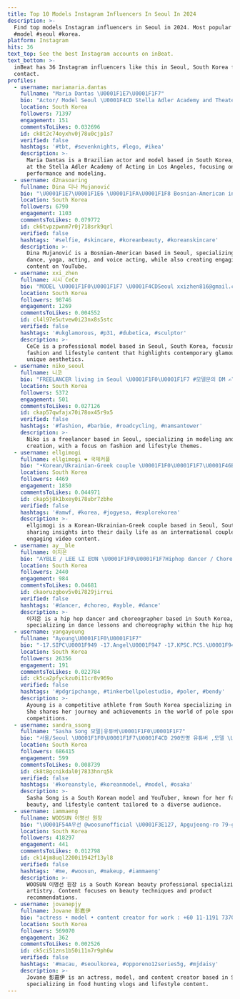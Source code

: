 ```yaml
---
title: Top 10 Models Instagram Influencers In Seoul In 2024
description: >-
  Find top models Instagram influencers in Seoul in 2024. Most popular hashtags:
  #model #seoul #korea.
platform: Instagram
hits: 36
text_top: See the best Instagram accounts on inBeat.
text_bottom: >-
  inBeat has 36 Instagram influencers like this in Seoul, South Korea for you to
  contact.
profiles:
  - username: mariamaria.dantas
    fullname: "Maria Dantas \U0001F1E7\U0001F1F7"
    bio: "Actor/ Model Seoul \U0001F4CD Stella Adler Academy and Theater LA \U0001F3AD @platinummodels.korea Team @tropeaka"
    location: South Korea
    followers: 71397
    engagement: 151
    commentsToLikes: 0.032696
    id: ck8t2c74oyxhv0j78u0cjp1s7
    verified: false
    hashtags: '#tbt, #sevenknights, #lego, #ikea'
    description: >-
      Maria Dantas is a Brazilian actor and model based in South Korea, trained
      at the Stella Adler Academy of Acting in Los Angeles, focusing on
      performance and modeling.
  - username: d2nasoaring
    fullname: Dina 디나 Mujanović
    bio: "\U0001F1E7\U0001F1E6 \U0001F1FA\U0001F1F8 Bosnian-American in Seoul \U0001F31C@dina11mujanovic <-- 촬영 \U0001F419 dancer, yogi, voice actress, actress \U0001F996 Youtuber"
    location: South Korea
    followers: 6790
    engagement: 1103
    commentsToLikes: 0.079772
    id: ck6tvpzpwnm7r0j718srk9qrl
    verified: false
    hashtags: '#selfie, #skincare, #koreanbeauty, #koreanskincare'
    description: >-
      Dina Mujanović is a Bosnian-American based in Seoul, specializing in
      dance, yoga, acting, and voice acting, while also creating engaging
      content on YouTube.
  - username: xxi_zhen
    fullname: 시시 CeCe
    bio: "MODEL \U0001F1F0\U0001F1F7 \U0001F4CDSeoul xxizhen816@gmail.com @cecesveu"
    location: South Korea
    followers: 98746
    engagement: 1269
    commentsToLikes: 0.004552
    id: cl4l97e5utvew0i23nx8s5stc
    verified: false
    hashtags: '#ukglamorous, #p31, #dubetica, #sculptor'
    description: >-
      CeCe is a professional model based in Seoul, South Korea, focusing on
      fashion and lifestyle content that highlights contemporary glamour and
      unique aesthetics.
  - username: niko_seoul
    fullname: 니코
    bio: "FREELANCER living in Seoul \U0001F1F0\U0001F1F7 #모델문의 DM ✍\U0001F3FC #프리랜서모델니코"
    location: South Korea
    followers: 5372
    engagement: 501
    commentsToLikes: 0.027126
    id: ckap57qwfajx70i78ox45r9x5
    verified: false
    hashtags: '#fashion, #barbie, #roadcycling, #namsantower'
    description: >-
      Niko is a freelancer based in Seoul, specializing in modeling and content
      creation, with a focus on fashion and lifestyle themes.
  - username: ellgimogi
    fullname: ellgimogi ❤️ 국제커플
    bio: "•Korean/Ukrainian-Greek couple \U0001F1F0\U0001F1F7\U0001F46B\U0001F1FA\U0001F1E6\U0001F1EC\U0001F1F7 \U0001F4E9 촬영문의 DM •Youtube ⤵️ • 국제커플\U0001F338 \U0001F4CDSeoul, South Korea \U0001F3A5국제커플 일상♡ \U0001F1F0\U0001F1F7 17/08/2020✈️\U0001F512 #internationalcouple #국제커플"
    location: South Korea
    followers: 4469
    engagement: 1850
    commentsToLikes: 0.044971
    id: ckap5j8k1bxey0i78ubr7zbhe
    verified: false
    hashtags: '#amwf, #korea, #jogyesa, #explorekorea'
    description: >-
      ellgimogi is a Korean-Ukrainian-Greek couple based in Seoul, South Korea,
      sharing insights into their daily life as an international couple through
      engaging video content.
  - username: ay__ble
    fullname: 이지은
    bio: "ᎪYᏴᏞᎬ / ᏞᎬᎬ ᏓᏆ ᎬᏌN \U0001F1F0\U0001F1F7Hiphop dancer / Choreographer @play_holybang Lesson or Contact \U0001F4E9DM"
    location: South Korea
    followers: 2440
    engagement: 984
    commentsToLikes: 0.04681
    id: ckaoruzgbov5v0i7829jirrui
    verified: false
    hashtags: '#dancer, #choreo, #ayble, #dance'
    description: >-
      이지은 is a hip hop dancer and choreographer based in South Korea,
      specializing in dance lessons and choreography within the hip hop genre.
  - username: yangayoung
    fullname: "Ayoung\U0001F1F0\U0001F1F7"
    bio: "-17.SIPC\U0001F949 -17.Angel\U0001F947 -17.KPSC.PCS.\U0001F949 -18.SIPC\U0001F947 -18.POSA.KOREA.POLE ART\U0001F947 -18.Poleart.korea.\U0001F947 -19. Posa.Pole art.worldChampionship 5th. . ☎ 031)551-8884"
    location: South Korea
    followers: 26356
    engagement: 191
    commentsToLikes: 0.022784
    id: ck5ca2pfyckzu0i11cr8v969o
    verified: false
    hashtags: '#pdgripchange, #tinkerbellpolestudio, #poler, #bendy'
    description: >-
      Ayoung is a competitive athlete from South Korea specializing in pole art.
      She shares her journey and achievements in the world of pole sports and
      competitions.
  - username: sandra_ssong
    fullname: "Sasha Song 모델|유튜버\U0001F1F0\U0001F1F7"
    bio: "서울/Seoul \U0001F1F0\U0001F1F7\U0001F4CD 290만명 유튜버 ,모델 \U0001F4F8 광고,촬영문의 / Business ⬇️ sasha_song@naver.com"
    location: South Korea
    followers: 686415
    engagement: 599
    commentsToLikes: 0.008739
    id: ck8t8gcnikdal0j7833hnrq5k
    verified: false
    hashtags: '#koreanstyle, #koreanmodel, #model, #osaka'
    description: >-
      Sasha Song is a South Korean model and YouTuber, known for her fashion,
      beauty, and lifestyle content tailored to a diverse audience.
  - username: iammaeng
    fullname: WOOSUN 이명선 원장
    bio: "\U0001F54A우선 @woosunofficial \U0001F3E127, Apgujeong-ro 79-gil, Gangnam-gu, Seoul \U0001F933\U0001F3FB예약 및 비지니스문의 +82-2-540-1107"
    location: South Korea
    followers: 418297
    engagement: 441
    commentsToLikes: 0.012798
    id: ck14jm8uql2200i1942f13yl8
    verified: false
    hashtags: '#me, #woosun, #makeup, #iammaeng'
    description: >-
      WOOSUN 이명선 원장 is a South Korean beauty professional specializing in makeup
      artistry. Content focuses on beauty techniques and product
      recommendations.
  - username: jovanepjy
    fullname: Jovane 彭嘉伊
    bio: "actress • model • content creator for work : +60 11-1191 7370 (Sandy) Food Hunting in Seoul Vlog \U0001F1F0\U0001F1F7"
    location: South Korea
    followers: 569070
    engagement: 362
    commentsToLikes: 0.002526
    id: ck5ci51zns1b50i11n7r9ph6w
    verified: false
    hashtags: '#macau, #seoulkorea, #opporeno12series5g, #mjdaisy'
    description: >-
      Jovane 彭嘉伊 is an actress, model, and content creator based in South Korea,
      specializing in food hunting vlogs and lifestyle content.
---
```


